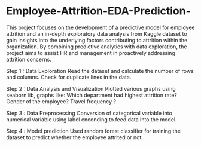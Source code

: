 # Employee-Attrition-EDA-Prediction-

This project focuses on the development of a predictive model for employee attrition and an in-depth exploratory data analysis from Kaggle dataset to gain insights into the underlying factors contributing to attrition within the organization. By combining predictive analytics with data exploration, the project aims to assist HR and management in proactively addressing attrition concerns.

Step 1 : Data Exploration
Read the dataset and calculate the number of rows and columns.
Check for duplicate lines in the data.

Step 2 : Data Analysis and Visualization
Plotted various graphs using seaborn lib, graphs like:
Which department had highest attrition rate?
Gender of the employee?
Travel frequency ?

Step 3 : Data Preprocessing 
Conversion of categorical variable into numerical variable using label enconding to feed data into the model.

Step 4 : Model prediction 
Used random forest classifier for training the dataset to predict whether the employee attrited or not.

